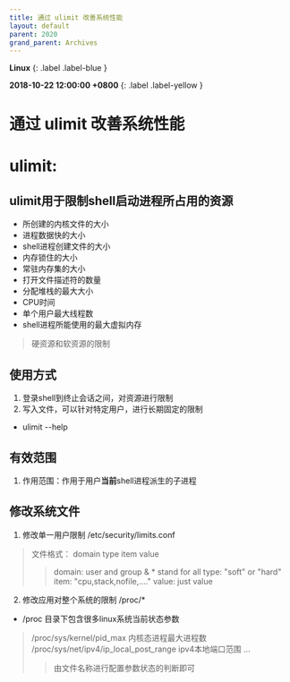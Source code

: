 ```yaml
---
title: 通过 ulimit 改善系统性能
layout: default
parent: 2020
grand_parent: Archives
---
```


**Linux**
{: .label .label-blue }

**2018-10-22 12:00:00 +0800**
{: .label .label-yellow }


# 通过 ulimit 改善系统性能

#  ulimit:
## ulimit用于限制shell启动进程所占用的资源
* 所创建的内核文件的大小
* 进程数据快的大小
* shell进程创建文件的大小
* 内存锁住的大小
* 常驻内存集的大小
* 打开文件描述符的数量
* 分配堆栈的最大大小
* CPU时间
* 单个用户最大线程数
* shell进程所能使用的最大虚拟内存
> 硬资源和软资源的限制

## 使用方式

1. 登录shell到终止会话之间，对资源进行限制
2. 写入文件，可以针对特定用户，进行长期固定的限制

* ulimit --help

## 有效范围

1. 作用范围：作用于用户**当前**shell进程派生的子进程

## 修改系统文件

1. 修改单一用户限制 /etc/security/limits.conf

> 文件格式：
> domain type item value
>> domain: user and group &amp; * stand for all
>> type: "soft" or "hard"
>> item: "cpu,stack,nofile,...."
>> value: just value

2. 修改应用对整个系统的限制 /proc/*

* /proc 目录下包含很多linux系统当前状态参数

> /proc/sys/kernel/pid_max 内核态进程最大进程数
> /proc/sys/net/ipv4/ip_local_post_range ipv4本地端口范围
> ...
>> 由文件名称进行配置参数状态的判断即可


